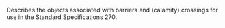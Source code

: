 Describes the objects associated with barriers and (calamity) crossings for use in the Standard Specifications 270.
